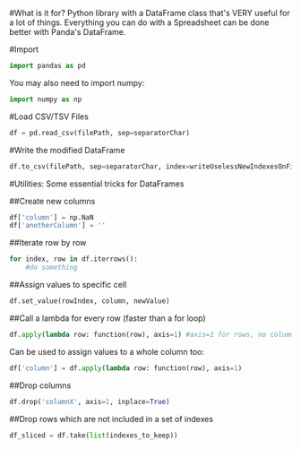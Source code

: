 #What is it for?
Python library with a DataFrame class that's VERY useful for a lot of things.
Everything you can do with a Spreadsheet can be done better with Panda's DataFrame.

#Import
```py
import pandas as pd
```
You may also need to import numpy:
```py
import numpy as np
```
#Load CSV/TSV Files
```py
df = pd.read_csv(filePath, sep=separatorChar)
```
#Write the modified DataFrame
```py
df.to_csv(filePath, sep=separatorChar, index=writeUselessNewIndexesOnFileAndMakeAHugeMess)
```
#Utilities:
Some essential tricks for DataFrames

##Create new columns
```py
df['column'] = np.NaN
df['anotherColumn'] = ''
```
##Iterate row by row
```py
for index, row in df.iterrows():
    #do something
```
##Assign values to specific cell
```py
df.set_value(rowIndex, column, newValue)
```
##Call a lambda for every row (faster than a for loop)
```py
df.apply(lambda row: function(row), axis=1) #axis=1 for rows, no columns
```
Can be used to assign values to a whole column too:
```py
df['column'] = df.apply(lambda row: function(row), axis=1)
```
##Drop columns
```py
df.drop('columnX', axis=1, inplace=True)
```
##Drop rows which are not included in a set of indexes
```py
df_sliced = df.take(list(indexes_to_keep))
```